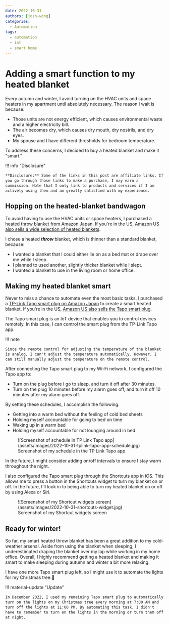 ```yaml
---
date: 2022-10-31
authors: [josh-wong]
categories:
  - Automation
tags:
  - automation
  - iot
  - smart home
---
```


# Adding a smart function to my heated blanket

Every autumn and winter, I avoid turning on the HVAC units and space heaters in my apartment until absolutely necessary. The reason I wait is because:

- Those units are not energy efficient, which causes environmental waste and a higher electricity bill.
- The air becomes dry, which causes dry mouth, dry nostrils, and dry eyes.
- My spouse and I have different thresholds for bedroom temperature.

To address these concerns, I decided to buy a heated blanket and make it "smart."

<!-- more -->

!!! info "Disclosure"

    **Disclosure:** Some of the links in this post are affiliate links. If you go through those links to make a purchase, I may earn a commission. Note that I only link to products and services if I am actively using them and am greatly satisfied with my experience.

## Hopping on the heated-blanket bandwagon

To avoid having to use the HVAC units or space heaters, I purchased a <a href="https://amzn.to/3U3lsU6" target="_blank">heated throw blanket from Amazon Japan</a>. If you're in the US, <a href="https://amzn.to/3Fm7IzL" target="_blank">Amazon US also sells a wide selection of heated blankets</a>.

I chose a heated **_throw_** blanket, which is thinner than a standard blanket, because:

- I wanted a blanket that I could either lie on as a bed mat or drape over me while I sleep.
- I planned to used another, slightly thicker blanket while I slept.
- I wanted a blanket to use in the living room or home office.

## Making my heated blanket smart

Never to miss a chance to automate even the most basic tasks, I purchased a <a href="https://amzn.to/3TI6B1P" target="_blank">TP-Link Tapo smart plug on Amazon Japan</a> to create a smart heated blanket. If you're in the US, <a href="https://amzn.to/3U4MJWb" target="_blank">Amazon US also sells the Tapo smart plug</a>.

The Tapo smart plug is an IoT device that enables you to control devices remotely. In this case, I can control the smart plug from the TP-Link Tapo app.

!!! note

    Since the remote control for adjusting the temperature of the blanket is analog, I can't adjust the temperature automatically. However, I can still manually adjust the temperature on the remote control.

After connecting the Tapo smart plug to my Wi-Fi network, I configured the Tapo app to:

- Turn on the plug before I go to sleep, and turn it off after 30 minutes.
- Turn on the plug 10 minutes before my alarm goes off, and turn it off 10 minutes after my alarm goes off.

By setting these schedules, I accomplish the following:

- Getting into a warm bed without the feeling of cold bed sheets
- Holding myself accountable for going to bed on time
- Waking up in a warm bed
- Holding myself accountable for not lounging around in bed

<figure markdown>
  ![Screenshot of schedule in TP Link Tapo app](assets/images/2022-10-31-tplink-tapo-app-schedule.jpg)
  <figcaption>Screenshot of my schedule in the TP Link Tapo app</figcaption>
</figure>

In the future, I might consider adding on/off intervals to ensure I stay warm throughout the night.

I also configured the Tapo smart plug through the Shortcuts app in iOS. This allows me to press a button in the Shortcuts widget to turn my blanket on or off. In the future, I'll look in to being able to turn my heated blanket on or off by using Alexa or Siri.

<figure markdown>
  ![Screenshot of my Shortcut widgets screen](assets/images/2022-10-31-shortcuts-widget.jpg)
  <figcaption>Screenshot of my Shortcut widgets screen</figcaption>
</figure>

## Ready for winter!

So far, my smart heated throw blanket has been a great addition to my cold-weather arsenal. Aside from using the blanket when sleeping, I underestimated draping the blanket over my lap while working in my home office. Overall, I highly recommend getting a heated blanket and making it smart to make sleeping during autumn and winter a bit more relaxing.

I have one more Tapo smart plug left, so I might use it to automate the lights for my Christmas tree.🎄

!!! material-update "Update"

    In December 2022, I used my remaining Tapo smart plug to automatically turn on the lights on my Christmas tree every morning at 7:00 AM and turn off the lights at 11:00 PM. By automating this task, I didn't have to remember to turn on the lights in the morning or turn them off at night.
